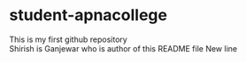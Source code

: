 # student-apnacollege
This is my first github repository
<br>
Shirish is Ganjewar who is author of this README file
New line
</br>
